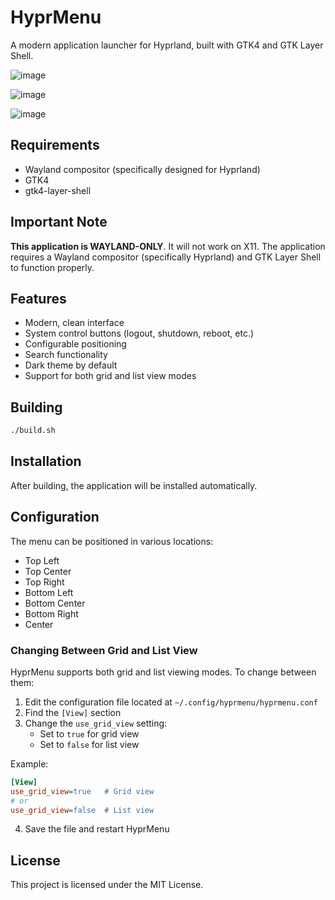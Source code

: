 # HyprMenu

A modern application launcher for Hyprland, built with GTK4 and GTK Layer Shell.

![image](https://github.com/user-attachments/assets/ef651c22-771c-42ff-97d7-66bb88bd2af3)

![image](https://github.com/user-attachments/assets/94718c1a-754a-4891-8e84-8a4ef7aa1676)

![image](https://github.com/user-attachments/assets/2737c508-6607-4eec-b575-01282f6948d6)


## Requirements

- Wayland compositor (specifically designed for Hyprland)
- GTK4
- gtk4-layer-shell

## Important Note

**This application is WAYLAND-ONLY**. It will not work on X11. The application requires a Wayland compositor (specifically Hyprland) and GTK Layer Shell to function properly.

## Features

- Modern, clean interface
- System control buttons (logout, shutdown, reboot, etc.)
- Configurable positioning
- Search functionality
- Dark theme by default
- Support for both grid and list view modes

## Building

```bash
./build.sh
```

## Installation

After building, the application will be installed automatically.

## Configuration

The menu can be positioned in various locations:
- Top Left
- Top Center
- Top Right
- Bottom Left
- Bottom Center
- Bottom Right
- Center

### Changing Between Grid and List View

HyprMenu supports both grid and list viewing modes. To change between them:

1. Edit the configuration file located at `~/.config/hyprmenu/hyprmenu.conf`
2. Find the `[View]` section
3. Change the `use_grid_view` setting:
   - Set to `true` for grid view
   - Set to `false` for list view
   
Example:
```ini
[View]
use_grid_view=true   # Grid view
# or
use_grid_view=false  # List view
```

4. Save the file and restart HyprMenu

## License

This project is licensed under the MIT License. 
